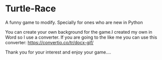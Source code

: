 # Turtle-Race

A funny game to modify. Specially for ones who are new in Python

You can create your own background for the game.I created my own in Word so I use a converter.
If you are going to the like me you can use this converter: https://convertio.co/tr/docx-gif/    

Thank you for your interest and enjoy your game....
